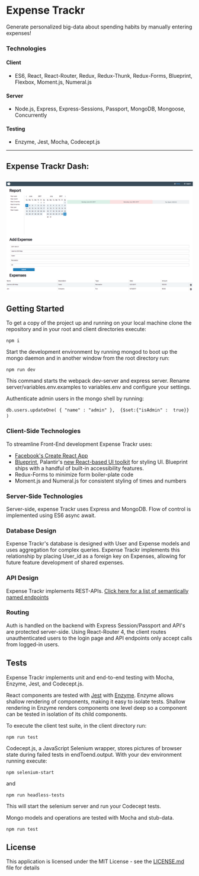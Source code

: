 # Expense Trackr
Generate personalized big-data about spending habits by manually entering expenses!

### Technologies

#### Client
* ES6, React, React-Router, Redux, Redux-Thunk, Redux-Forms, Blueprint, Flexbox, Moment.js, Numeral.js

#### Server
* Node.js, Express, Express-Sessions, Passport, MongoDB, Mongoose, Concurrently

#### Testing
* Enzyme, Jest, Mocha, Codecept.js

---
## Expense Trackr Dash:
![expenseTrackr](https://github.com/jenjwong/expenseTrackr/blob/development/client/public/etrackr.png)
---

## Getting Started

To get a copy of the project up and running on your local machine clone the repository and in your root and client directories execute:
```
npm i
```

Start the development environment by running mongod to boot up the mongo daemon and in another window from the root directory run:
```
npm run dev
```
 This command starts the webpack dev-server and express server. Rename server/variables.env.examples to variables.env and configure your settings.

Authenticate admin users in the mongo shell by running:
```
db.users.updateOne( { "name" : "admin" },  {$set:{"isAdmin" :  true}} )
```

### Client-Side Technologies
To streamline Front-End development Expense Trackr uses:

* [Facebook's Create React App](https://github.com/facebookincubator/create-react-app)
* [Blueprint](http://blueprintjs.com/), Palantir's [new React-based UI toolkit](https://medium.com/@palantir/scaling-product-design-with-blueprint-25492827bb4a) for styling UI. Blueprint ships with a handful of built-in accessibility features.
* Redux-Forms to minimize form boiler-plate code
*  Moment.js and Numeral.js for consistent styling of times and numbers

### Server-Side Technologies
Server-side, expense Trackr uses Express and MongoDB. Flow of control is implemented using ES6 async await.

### Database Design
Expense Trackr's database is designed with User and Expense models and uses aggregation for complex queries. Expense Trackr implements this relationship by placing User_id as a foreign key on Expenses, allowing for future feature development of shared expenses.

### API Design
Expense Trackr implements REST-APIs. [Click here for a list of semantically named endpoints](https://github.com/jenjwong/expenseTrackr/blob/development/server/routes/index.js)

### Routing
Auth is handled on the backend with Express Session/Passport and API's are protected server-side. Using React-Router 4, the client routes unauthenticated users to the login page and API endpoints only accept calls from logged-in users.

## Tests

Expense Trackr implements unit and end-to-end testing with Mocha, Enzyme, Jest, and Codecept.js.

React components are tested with [Jest](https://facebook.github.io/jest/) with [Enzyme](https://github.com/airbnb/enzyme). Enzyme allows shallow rendering of components, making it easy to isolate tests. Shallow rendering in Enzyme renders components one level deep so a component can be tested in isolation of its child components. 

To execute the client test suite, in the client directory run:
```
npm run test
```

Codecept.js, a JavaScript Selenium wrapper, stores pictures of browser state during failed tests in endToend.output. With your dev environment running execute:
```
npm selenium-start
```
and
```
npm run headless-tests
```
This will start the selenium server and run your Codecept tests.

Mongo models and operations are tested with Mocha and stub-data.
```
npm run test
```

## License

This application is licensed under the MIT License - see the [LICENSE.md](LICENSE.md) file for details
